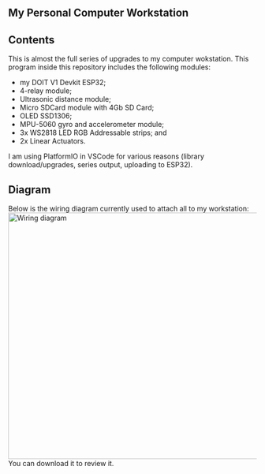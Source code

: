 ## My Personal Computer Workstation

## Contents
This is almost the full series of upgrades to my computer wokstation.
This program inside this repository includes the following modules:
- my DOIT V1 Devkit ESP32;
- 4-relay module;
- Ultrasonic distance module;
- Micro SDCard module with 4Gb SD Card;
- OLED SSD1306;
- MPU-5060 gyro and accelerometer module;
- 3x WS2818 LED RGB Addressable strips; and
- 2x Linear Actuators.

I am using PlatformIO in VSCode for various reasons (library download/upgrades, series output, uploading to ESP32).

## Diagram
Below is the wiring diagram currently used to attach all to my workstation:
<img height=500 width=1000 alt="Wiring diagram" src="https://github.com/Scarecrow1965/LED-SDCard-MPU-LA-OLED-ESP32/ESP32-deskstand-wiring2.png">
You can download it to review it.
